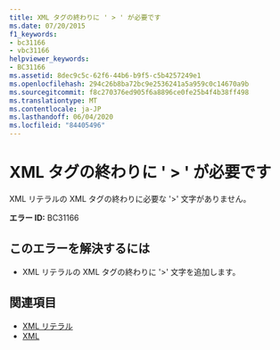 ```yaml
---
title: XML タグの終わりに ' > ' が必要です
ms.date: 07/20/2015
f1_keywords:
- bc31166
- vbc31166
helpviewer_keywords:
- BC31166
ms.assetid: 8dec9c5c-62f6-44b6-b9f5-c5b4257249e1
ms.openlocfilehash: 294c26b8ba72bc9e2536241a5a959c0c14670a9b
ms.sourcegitcommit: f8c270376ed905f6a8896ce0fe25b4f4b38ff498
ms.translationtype: MT
ms.contentlocale: ja-JP
ms.lasthandoff: 06/04/2020
ms.locfileid: "84405496"
---
```

# <a name="expected-closing--for-xml-tag"></a>XML タグの終わりに ' > ' が必要です
XML リテラルの XML タグの終わりに必要な '>' 文字がありません。  
  
 **エラー ID:** BC31166  
  
## <a name="to-correct-this-error"></a>このエラーを解決するには  
  
- XML リテラルの XML タグの終わりに '>' 文字を追加します。  
  
## <a name="see-also"></a>関連項目

- [XML リテラル](../language-reference/xml-literals/index.md)
- [XML](../programming-guide/language-features/xml/index.md)
